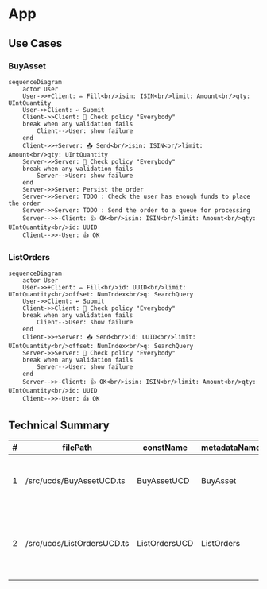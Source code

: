 <!---
    All this code has been auto generated.
    DO NOT EDIT.
    Or be prepared to see all your changes erased at the next generation.
-->

# App

## Use Cases

### BuyAsset

```mermaid
sequenceDiagram
    actor User
    User->>+Client: ✏️ Fill<br/>isin: ISIN<br/>limit: Amount<br/>qty: UIntQuantity
    User->>Client: ↩️ Submit
    Client->>Client: 🔐 Check policy "Everybody"
    break when any validation fails
        Client-->User: show failure
    end
    Client->>+Server: 📤 Send<br/>isin: ISIN<br/>limit: Amount<br/>qty: UIntQuantity
    Server->>Server: 🔐 Check policy "Everybody"
    break when any validation fails
        Server-->User: show failure
    end
    Server->>Server: Persist the order
    Server->>Server: TODO : Check the user has enough funds to place the order
    Server->>Server: TODO : Send the order to a queue for processing
    Server-->>-Client: 👍 OK<br/>isin: ISIN<br/>limit: Amount<br/>qty: UIntQuantity<br/>id: UUID
    Client-->>-User: 👍 OK
```

### ListOrders

```mermaid
sequenceDiagram
    actor User
    User->>+Client: ✏️ Fill<br/>id: UUID<br/>limit: UIntQuantity<br/>offset: NumIndex<br/>q: SearchQuery
    User->>Client: ↩️ Submit
    Client->>Client: 🔐 Check policy "Everybody"
    break when any validation fails
        Client-->User: show failure
    end
    Client->>+Server: 📤 Send<br/>id: UUID<br/>limit: UIntQuantity<br/>offset: NumIndex<br/>q: SearchQuery
    Server->>Server: 🔐 Check policy "Everybody"
    break when any validation fails
        Server-->User: show failure
    end
    Server-->>-Client: 👍 OK<br/>isin: ISIN<br/>limit: Amount<br/>qty: UIntQuantity<br/>id: UUID
    Client-->>-User: 👍 OK
```

## Technical Summary

|#|filePath|constName|metadataName|metadataAction|metadataBeta|metadataIcon|metadataNew|metadataSensitive|externalImports|internalImports|ioI|ioIFields|ioOPI0|ioOPI0Fields|ioOPI1|ioOPI1Fields|lifecycleClientPolicy|lifecycleServerPolicy|
|---|---|---|---|---|---|---|---|---|---|---|---|---|---|---|---|---|---|---|
|1|/src/ucds/BuyAssetUCD.ts|BuyAssetUCD|BuyAsset|Create||plus|||libmodulor|../manifest.js<br>../lib/TISIN.js<br>../lib/order.js<br>./BuyAssetServerMain.js|BuyAssetInput|isin: UCInputFieldValue&#60;ISIN&#62;<br>limit: UCInputFieldValue&#60;Amount&#62;<br>qty: UCInputFieldValue&#60;UIntQuantity&#62;|BuyAssetOPI0|isin: ISIN<br>limit: Amount<br>qty: UIntQuantity<br>id: UUID|||Everybody|Everybody|
|2|/src/ucds/ListOrdersUCD.ts|ListOrdersUCD|ListOrders|List||list|||libmodulor|../lib/order.js<br>../manifest.js<br>./ListOrdersServerMain.js|ListOrdersInput|id: UCInputFieldValue&#60;UUID&#62;<br>limit: UCInputFieldValue&#60;UIntQuantity&#62;<br>offset: UCInputFieldValue&#60;NumIndex&#62;<br>q: UCInputFieldValue&#60;SearchQuery&#62;|ListOrdersOPI0|isin: ISIN<br>limit: Amount<br>qty: UIntQuantity<br>id: UUID|||Everybody|Everybody|
